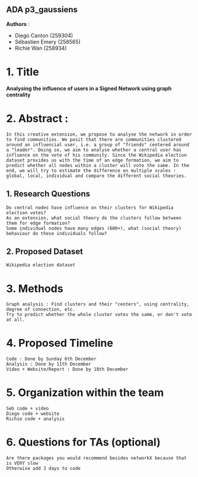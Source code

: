 ## ADA p3_gaussiens

**Authors** :
- Diego Canton (259304)
- Sébastien Emery (258565)
- Richie Wan (258934)

# 1. Title 

**Analysing the influence of users in a Signed Network using graph centrality**

# 2. Abstract :
    In this creative extension, we propose to analyse the network in order to find communities. We posit that there are communities clustered around an influencial user, i.e. a group of "friends" centered around a "leader". Doing so, we aim to analyse whether a central user has influence on the vote of his community. Since the Wikipedia election dataset provides us with the time of an edge formation, we aim to predict whether all nodes within a cluster will vote the same. In the end, we will try to estimate the difference on multiple scales : global, local, individual and compare the different social theories.
    
## 1. Research Questions
    Do central nodes have influence on their clusters for Wikipedia election votes?
    As an extension, what social theory do the clusters follow between them for edge formation?
    Some individual nodes have many edges (600+), what (social theory) behaviour do these individuals follow?
    
## 2. Proposed Dataset
    Wikipedia election dataset
    
# 3. Methods
    Graph analysis : Find clusters and their "centers", using centrality, degree of connection, etc.
    Try to predict whether the whole cluster votes the same, or don't vote at all.
    
# 4. Proposed Timeline
    Code : Done by Sunday 6th December
    Analysis : Done by 11th December
    Video + Website/Report : Done by 18th December
    
# 5. Organization within the team

    Seb code + video
    Diego code + website
    Richie code + analysis

# 6. Questions for TAs (optional)
    Are there packages you would recommend besides networkX because that is VERY slow
    Otherwise add 3 days to code
